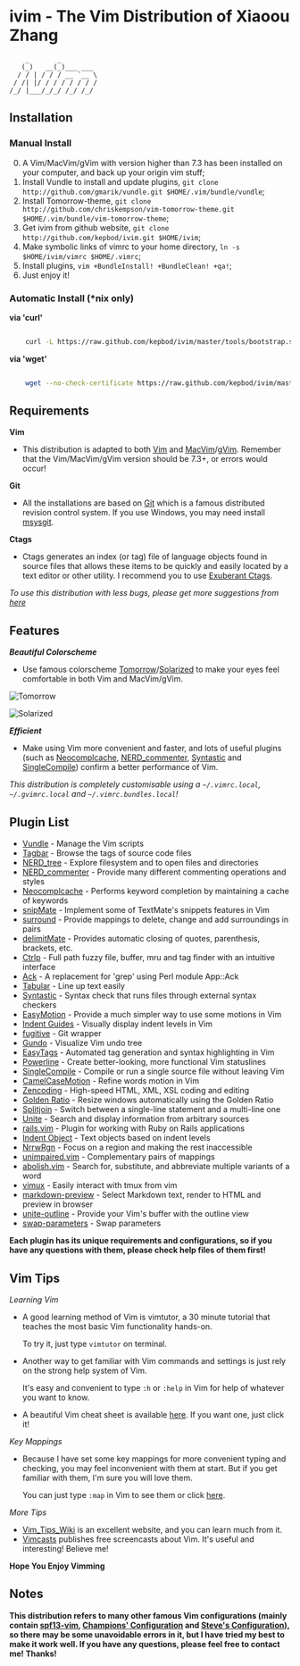 # ivim - The Vim Distribution of Xiaoou Zhang

        _       _
       (_)   __(_)___ ___ 
      / / | / / / __ `__ \
     / /| |/ / / / / / / /
    /_/ |___/_/_/ /_/ /_/ 

## Installation

### Manual Install

0. A Vim/MacVim/gVim with version higher than 7.3 has been installed on your computer, and back up your origin vim stuff;
1. Install Vundle to install and update plugins, `git clone http://github.com/gmarik/vundle.git $HOME/.vim/bundle/vundle`;
2. Install Tomorrow-theme, `git clone http://github.com/chriskempson/vim-tomorrow-theme.git $HOME/.vim/bundle/vim-tomorrow-theme`;
3. Get ivim from github website, `git clone http://github.com/kepbod/ivim.git $HOME/ivim`;
4. Make symbolic links of vimrc to your home directory, `ln -s $HOME/ivim/vimrc $HOME/.vimrc`;
5. Install plugins, `vim +BundleInstall! +BundleClean! +qa!`;
6. Just enjoy it!

### Automatic Install (*nix only)

**via 'curl'**

```bash

    curl -L https://raw.github.com/kepbod/ivim/master/tools/bootstrap.sh | bash

```

**via 'wget'**

```bash

    wget --no-check-certificate https://raw.github.com/kepbod/ivim/master/tools/bootstrap.sh -O - | bash

```

## Requirements

**Vim**

 * This distribution is adapted to both [Vim](http://www.vim.org/download.php) and [MacVim](http://www.vim.org/download.php#mac)/[gVim](http://www.vim.org/download.php#pc). Remember that the Vim/MacVim/gVim version should be 7.3+, or errors would occur!

**Git**

 * All the installations are based on [Git](http://git-scm.com/) which is a famous distributed revision control system. If you use Windows, you may need install [msysgit](http://code.google.com/p/msysgit/).

**Ctags**

 * Ctags generates an index (or tag) file of language objects found in source files that allows these items to be quickly and easily located by a text editor or other utility. I recommend you to use [Exuberant Ctags](http://ctags.sourceforge.net/).

*To use this distribution with less bugs, please get more suggestions from [here](https://github.com/kepbod/ivim/wiki/Suggestions)*

## Features

***Beautiful Colorscheme***

 * Use famous colorscheme [Tomorrow](https://github.com/chriskempson/tomorrow-theme)/[Solarized](http://ethanschoonover.com/solarized) to make your eyes feel comfortable in both Vim and MacVim/gVim.

 ![Tomorrow](http://fmn.rrimg.com/fmn057/20120509/1910/large_BFAJ_18bb00000918125d.jpg)

 ![Solarized](http://fmn.rrimg.com/fmn062/20120509/1910/large_QK35_388d00000348125e.jpg)

***Efficient***

 * Make using Vim more convenient and faster, and lots of useful plugins (such as [Neocomplcache](https://github.com/Shougo/neocomplcache), [NERD_commenter](https://github.com/scrooloose/nerdcommenter), [Syntastic](https://github.com/scrooloose/syntastic) and [SingleCompile](https://github.com/xuhdev/SingleCompile)) confirm a better performance of Vim.

*This distribution is completely customisable using a `~/.vimrc.local`, `~/.gvimrc.local` and `~/.vimrc.bundles.local`!*

## Plugin List

 * [Vundle](https://github.com/gmarik/vundle) - Manage the Vim scripts
 * [Tagbar](https://github.com/majutsushi/tagbar) - Browse the tags of source code files
 * [NERD_tree](https://github.com/scrooloose/nerdtree) - Explore filesystem and to open files and directories
 * [NERD_commenter](https://github.com/scrooloose/nerdcommenter) - Provide many different commenting operations and styles
 * [Neocomplcache](https://github.com/Shougo/neocomplcache) - Performs keyword completion by maintaining a cache of keywords
 * [snipMate](https://github.com/garbas/vim-snipmate) - Implement some of TextMate's snippets features in Vim
 * [surround](https://github.com/tpope/vim-surround) - Provide mappings to delete, change and add surroundings in pairs
 * [delimitMate](https://github.com/Raimondi/delimitMate) - Provides automatic closing of quotes, parenthesis, brackets, etc.
 * [Ctrlp](https://github.com/kien/ctrlp.vim) - Full path fuzzy file, buffer, mru and tag finder with an intuitive interface
 * [Ack](https://github.com/mileszs/ack.vim) - A replacement for 'grep' using Perl module App::Ack
 * [Tabular](https://github.com/godlygeek/tabular) - Line up text easily
 * [Syntastic](https://github.com/scrooloose/syntastic) - Syntax check that runs files through external syntax checkers
 * [EasyMotion](https://github.com/Lokaltog/vim-easymotion) - Provide a much simpler way to use some motions in Vim
 * [Indent Guides](https://github.com/mutewinter/vim-indent-guides) - Visually display indent levels in Vim
 * [fugitive](https://github.com/tpope/vim-fugitive) - Git wrapper
 * [Gundo](https://github.com/sjl/gundo.vim) - Visualize Vim undo tree
 * [EasyTags](https://github.com/xolox/vim-easytags) - Automated tag generation and syntax highlighting in Vim
 * [Powerline](https://github.com/Lokaltog/vim-powerline) - Create better-looking, more functional Vim statuslines
 * [SingleCompile](https://github.com/xuhdev/SingleCompile) - Compile or run a single source file without leaving Vim
 * [CamelCaseMotion](https://github.com/bkad/CamelCaseMotion) - Refine words motion in Vim
 * [Zencoding](https://github.com/mattn/zencoding-vim) - High-speed HTML, XML, XSL coding and editing
 * [Golden Ratio](https://github.com/roman/golden-ratio) - Resize windows
 automatically using the Golden Ratio
 * [Splitjoin](https://github.com/AndrewRadev/splitjoin.vim) - Switch between a single-line statement and a multi-line one
 * [Unite](https://github.com/Shougo/unite.vim) - Search and display information from arbitrary sources
 * [rails.vim](https://github.com/tpope/vim-rails) - Plugin for working with Ruby on Rails applications
 * [Indent Object](https://github.com/michaeljsmith/vim-indent-object) - Text objects based on indent levels
 * [NrrwRgn](https://github.com/chrisbra/NrrwRgn) - Focus on a region and making the rest inaccessible
 * [unimpaired.vim](https://github.com/tpope/vim-unimpaired) - Complementary pairs of mappings
 * [abolish.vim](https://github.com/tpope/vim-abolish) - Search for, substitute, and abbreviate multiple variants of a word
 * [vimux](https://github.com/benmills/vimux) - Easily interact with tmux from vim
 * [markdown-preview](https://github.com/swaroopch/vim-markdown-preview) - Select Markdown text, render to HTML and preview in browser
 * [unite-outline](https://github.com/h1mesuke/unite-outline) - Provide your Vim's buffer with the outline view
 * [swap-parameters](https://github.com/mutewinter/swap-parameters) - Swap
parameters

**Each plugin has its unique requirements and configurations, so if you have any questions with them, please check help files of them first!**

## Vim Tips

*Learning Vim*

* A good learning method of Vim is vimtutor, a 30 minute tutorial that teaches the most basic Vim functionality hands-on.

    To try it, just type `vimtutor` on terminal.

* Another way to get familiar with Vim commands and settings is just rely on the strong help system of Vim.

    It's easy and convenient to type `:h` or `:help` in Vim for help of whatever you want to know.

* A beautiful Vim cheat sheet is available [here](http://michael.peopleofhonoronly.com/vim/). If you want one, just click it!

*Key Mappings*

* Because I have set some key mappings for more convenient typing and checking, you may feel inconvenient with them at start. But if you get familiar with them, I'm sure you will love them.

    You can just type `:map` in Vim to see them or click [here](https://github.com/kepbod/ivim/wiki/Key-Mappings).

*More Tips*

* [Vim_Tips_Wiki](http://vim.wikia.com/wiki/Vim_Tips_Wiki) is an excellent website, and you can learn much from it.
* [Vimcasts](http://vimcasts.org) publishes free screencasts about Vim. It's useful and interesting! Believe me!

**Hope You Enjoy Vimming**

## Notes

**This distribution refers to many other famous Vim configurations (mainly contain [spf13-vim](https://github.com/spf13/spf13-vim), [Champions' Configuration](https://github.com/mutewinter/dot_vim) and [Steve's Configuration](https://github.com/sjl/dotfiles/tree/master/vim)), so there may be some unavoidable errors in it, but I have tried my best to make it work well. If you have any questions, please feel free to contact me! Thanks!**
